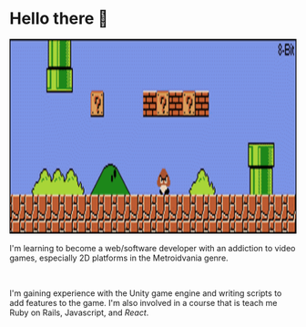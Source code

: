 # Hello there 👋

<p align="center">
  <img src="https://github.com/kevinjolley91/kevinjolley91/blob/main/21d.gif" alt="animated" width="1000" height="342"/>
</p>
I'm learning to become a web/software developer with an addiction to video games, especially 2D platforms in the Metroidvania genre.

&nbsp;

I'm gaining experience with the Unity game engine and writing scripts to add features to the game. I'm also involved in a course that is teach me Ruby on Rails, Javascript, and *React*.
<!--
**kevinjolley91/kevinjolley91** is a ✨ _special_ ✨ repository because its `README.md` (this file) appears on your GitHub profile.

Here are some ideas to get you started:

- 🔭 I’m currently working on ...
- 🌱 I’m currently learning ...
- 👯 I’m looking to collaborate on ...
- 🤔 I’m looking for help with ...
- 💬 Ask me about ...
- 📫 How to reach me: ...
- 😄 Pronouns: ...
- ⚡ Fun fact: ...
-->

